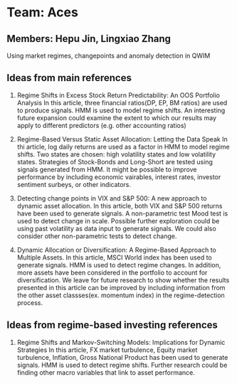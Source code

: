 # Team: Aces
## Members: Hepu Jin, Lingxiao Zhang
Using market regimes, changepoints and anomaly detection in QWIM

## Ideas from main references
1. Regime Shifts in Excess Stock Return Predictability: An OOS Portfolio Analysis
   In this article, three financial ratios(DP, EP, BM ratios) are used to produce signals. HMM is used to model regime shifts. An
   interesting future expansion could examine the extent to which our results may apply to different predictors (e.g. other accounting
   ratios)
 
2. Regime-Based Versus Static Asset Allocation: Letting the Data Speak
   In thi article, log daily returns are used as a factor in HMM to model regime shifts. Two states are chosen: high volatility states and 
   low volatility states. Strategies of Stock-Bonds and Long-Short are tested using signals generated from HMM. It might be possible to
   improve performance by including economic vairables, interest rates, investor sentiment surbeys, or other indicators.

3. Detecting change points in VIX and S&P 500: A new approach to dynamic asset allocation.
   In this article, both VIX and S&P 500 returns have been used to generate signals. A non-parametric test Mood test is used to detect 
   change in scale. Possible further exploration could be using past volatility as data input to generate signals. We could also consider
   other non-parametric tests to detect change.
   
4. Dynamic Allocation or Diversification: A Regime-Based Approach to Multiple Assets.
   In this article, MSCI World index has been used to generate signals. HMM is used to detect regime changes. In addition, more assets have
   been considered in the portfolio to account for diversification. We leave for future research to show whether the results presented in
   this article can be improved by including information from the other asset classses(ex. momentum index) in the regime-detection process.

## Ideas from regime-based investing references
1. Regime Shifts and Markov-Switching Models: Implications for Dynamic Strategies
   In this article, FX market turbulence, Equity market turbulence, Inflation, Gross National Product has been used to generate signals.
   HMM is used to detect regime shifts. Further research could be finding other macro variables that link to asset performance.

